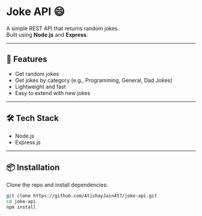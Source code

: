 # Joke API 😄

A simple REST API that returns random jokes.  
Built using **Node.js** and **Express**.

---

## 🚀 Features
- Get random jokes
- Get jokes by category (e.g., Programming, General, Dad Jokes)
- Lightweight and fast
- Easy to extend with new jokes

---

## 🛠️ Tech Stack
- Node.js
- Express.js

---

## 📦 Installation

Clone the repo and install dependencies:

```bash
git clone https://github.com/AtishayJain457/joke-api.git
cd joke-api
npm install
